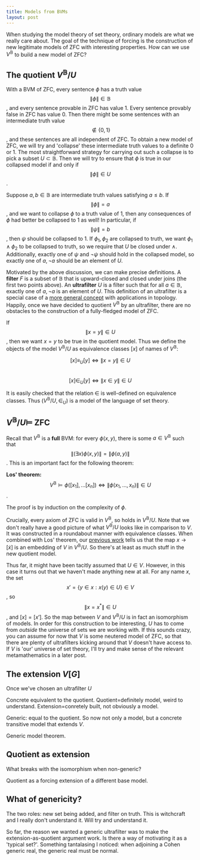 ```yaml
---
title: Models from BVMs
layout: post
---
```


<script type="text/x-mathjax-config"> MathJax.Hub.Config({ tex2jax: { inlineMath: [['$','$'], ['\\(','\\)']], processEscapes: true } }); </script> <script src="https://cdnjs.cloudflare.com/ajax/libs/mathjax/2.7.0/MathJax.js?config=TeX-AMS-MML_HTMLorMML" type="text/javascript"></script>

When studying the model theory of set theory, ordinary models are what we really care about. The goal of the technique of forcing is the construction of new legitimate models of ZFC with interesting properties. How can we use $V^{\mathbb{B}}$ to build a new model of ZFC?

## The quotient $V^{\mathbb{B}}/U$

With a BVM of ZFC, every sentence $\phi$ has a truth value $$\| \phi \| \in \mathbb{B}$$, and every sentence provable in ZFC has value 1. Every sentence provably false in ZFC has value 0. Then there might be some sentences with an intermediate truth value $$ \not \in \{0,1\}$$, and these sentences are all independent of ZFC. To obtain a new model of ZFC, we will try and 'collapse' these intermediate truth values to a definite 0 or 1. The most straightforward strategy for carrying out such a collapse is to pick a subset $U \subset \mathbb{B}$. Then we will try to ensure that $\phi$ is true in our collapsed model if and only if $$\| \phi \| \in U$$.

Suppose $a, b \in \mathbb{B}$ are intermediate truth values satisfying $a \leq b$. If $$\| \phi \| = a$$, and we want to collapse $\phi$ to a truth value of 1, then any consequences of $\phi$ had better be collapsed to 1 as well! In particular, if $$\| \psi \| = b$$, then $\psi$ should be collapsed to 1. If $\phi_1, \phi_2$ are collapsed to truth, we want $\phi_1 \land \phi_2$ to be collapsed to truth, so we require that $U$ be closed under $\land$. Additionally, exactly one of $\psi$ and $\lnot \psi$ should hold in the collapsed model, so exactly one of $a, \lnot a$ should be an element of $U$. 

Motivated by the above discussion, we can make precise definitions. A **filter** $F$ is a subset of $\mathbb{B}$ that is upward-closed and closed under joins (the first two points above). An **ultrafilter** $U$ is a filter such that for all $a \in \mathbb{B}$, exactly one of $a, \lnot a$ is an element of $U$. This definition of an ultrafilter is a special case of a [more general concept](https://en.wikipedia.org/wiki/Ultrafilter) with applications in topology. Happily, once we have decided to quotient $V^{\mathbb{B}}$ by an ultrafilter, there are no obstacles to the construction of a fully-fledged model of ZFC.

If $$\| x = y \| \in U$$, then we want $x=y$ to be true in the quotient model. Thus we define the objects of the model $V^{\mathbb{B}}/U$ as equivalence classes $[x]$ of names of $V^{\mathbb{B}}$:

$$[x] \equiv_U [y] \Leftrightarrow \| x = y \| \in U$$  
$$[x] \in_U [y] \Leftrightarrow \| x \in y \| \in U$$

It is easily checked that the relation $\in$ is well-defined on equivalence classes. Thus $(V^{\mathbb{B}}/U, \in_U)$ is a model of the language of set theory.

## $V^{\mathbb{B}}/U \models$ ZFC

Recall that $V^{\mathbb{B}}$ is a **full** BVM: for every $\phi(x, y)$, there is some $a \in V^{\mathbb{B}}$ such that $$\| (\exists x) \phi(x,y) \| = \| \phi(a, y) \|$$. This is an important fact for the following theorem:

**Los' theorem:** $$V^{\mathbb{B}} \models \phi([x_1], ... [x_n]) \Leftrightarrow \| \phi(x_1, ..., x_n) \| \in U$$.

The proof is by induction on the complexity of $\phi$.

Crucially, every axiom of ZFC is valid in $V^{\mathbb{B}}$, so holds in $V^{\mathbb{B}}/U$. Note that we don't really have a good picture of what $V^{\mathbb{B}}/U$ looks like in comparison to $V$. It was constructed in a roundabout manner with equivalence classes. When combined with Los' theorem, our [previous work](https://hilbert-spaess.github.io/2020/05/22/$V-B$-models-ZFC.html) tells us that the map $x \to [\dot{x}]$ is an embedding of $V$ in $V^{\mathbb{B}}/U$. So there's at least as much stuff in the new quotient model.

Thus far, it might have been tacitly assumed that $U \in V$. However, in this case it turns out that we haven't made anything new at all. For any name $x$, the set $$x' = \{y \in x : x(y) \in U\} \in V$$, so $$\| x = x^{*}\| \in U$$, and $[x] = [x']$. So the map between $V$ and $V^{\mathbb{B}}/U$ is in fact an isomorphism of models. In order for this construction to be interesting, $U$ has to come from *outside* the universe of sets we are working with. If this sounds crazy, you can assume for now that $V$ is some neutered model of ZFC, so that there are plenty of ultrafilters kicking around that $V$ doesn't have access to. If $V$ is 'our' universe of set theory, I'll try and make sense of the relevant metamathematics in a later post.

## The extension $V[G]$

Once we've chosen an ultrafilter $U$

Concrete equivalent to the quotient.
Quotient=definitely model, weird to understand.
Extension=conretely built, not obviously a model.

Generic: equal to the quotient. So now not only a model, but a concrete transitive model that extends $V$.

Generic model theorem.

## Quotient as extension

What breaks with the isomorphism when non-generic?

Quotient as a forcing extension of a different base model.

## What of genericity?

The two roles: new set being added, and filter on truth. This is witchcraft and I really don't understand it. Will try and understand it.

So far, the reason we wanted a generic ultrafilter was to make the extension-as-quotient argument work. Is there a way of motivating it as a 'typical set?'. Something tantalasing I noticed: when adjoining a Cohen generic real, the generic real must be normal.
